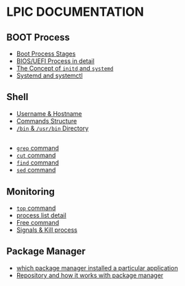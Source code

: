 # LPIC DOCUMENTATION

## BOOT Process

- <a href="Boot-Process/boot-process-stages.md">Boot Process Stages</a>
- <a href="Boot-Process/BIOS-UEFI.md">BIOS/UEFI Process in detail</a>
- <a href="Boot-Process/initd-systemd.md">The Concept of `initd` and `systemd`</a>
- <a href="Boot-Process/systemd.md"> Systemd and systemctl </a>

## Shell

- <a href="shell/username-hostname.md">Username & Hostname</a>
- <a href="shell/command-structure.md">Commands Structure</a>
- <a href="shell/bin-directory.md">`/bin` & `/usr/bin` Directory</a>

## 

- <a href="grep.md">`grep` command </a>
- <a href="cut-command.md"> `cut` command </a>
- <a href="find-command.md"> `find` command </a>
- <a href="sed-command.md"> `sed` command </a>

## Monitoring 

- <a href="Monitoring/top.md"> `top` command </a>
- <a href="Monitoring/process-list.md"> process list detail </a>
- <a href="Monitoring/free-command.md"> Free command </a>
- <a href="Monitoring/signal-kill.md"> Signals & Kill process </a>

## Package Manager

- <a href="Package-Manager/which-package.md"> which package manager installed a particular application </a>
- <a href="Package-Manager/repository-system.md"> Repository and how it works with package manager </a>



